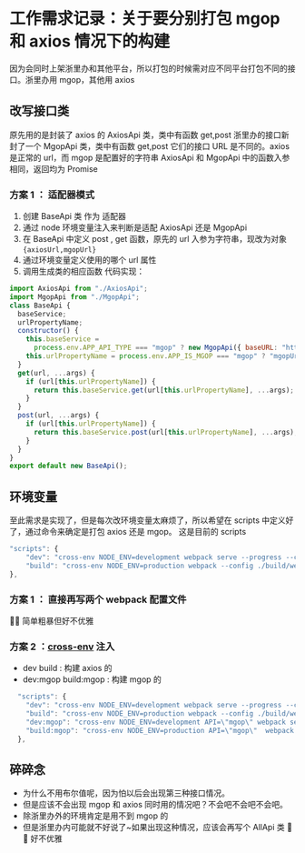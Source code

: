 <!--
 * @Desc:
 * @Author: 曾茹菁
 * @Date: 2022-08-22 09:51:08
 * @LastEditors: 曾茹菁
 * @LastEditTime: 2022-08-22 11:38:44
-->

# 工作需求记录：关于要分别打包 mgop 和 axios 情况下的构建

因为会同时上架浙里办和其他平台，所以打包的时候需对应不同平台打包不同的接口。浙里办用 mgop，其他用 axios

## 改写接口类

原先用的是封装了 axios 的 AxiosApi 类，类中有函数 get,post
浙里办的接口新封了一个 MgopApi 类，类中有函数 get,post
它们的接口 URL 是不同的。axios 是正常的 url，而 mgop 是配置好的字符串
AxiosApi 和 MgopApi 中的函数入参相同，返回均为 Promise

### 方案 1 ： 适配器模式

1. 创建 BaseApi 类 作为 适配器
2. 通过 node 环境变量注入来判断是适配 AxiosApi 还是 MgopApi
3. 在 BaseApi 中定义 post , get 函数，原先的 url 入参为字符串，现改为对象`{axiosUrl,mgopUrl}`
4. 通过环境变量定义使用的哪个 url 属性
5. 调用生成类的相应函数
   代码实现：

```js
import AxiosApi from "./AxiosApi";
import MgopApi from "./MgopApi";
class BaseApi {
  baseService;
  urlPropertyName;
  constructor() {
    this.baseService =
      process.env.APP_API_TYPE === "mgop" ? new MgopApi({ baseURL: "https://xxxxx" }) : new AxiosApi({ baseURL: `${process.env.APP_BASE_URL}` });
    this.urlPropertyName = process.env.APP_IS_MGOP === "mgop" ? "mgopUrl" : "axiosUrl";
  }
  get(url, ...args) {
    if (url[this.urlPropertyName]) {
      return this.baseService.get(url[this.urlPropertyName], ...args);
    }
  }
  post(url, ...args) {
    if (url[this.urlPropertyName]) {
      return this.baseService.post(url[this.urlPropertyName], ...args);
    }
  }
}
export default new BaseApi();
```

## 环境变量

至此需求是实现了，但是每次改环境变量太麻烦了，所以希望在 scripts 中定义好了，通过命令来确定是打包 axios 还是 mgop。
这是目前的 scripts

```js
"scripts": {
    "dev": "cross-env NODE_ENV=development webpack serve --progress --config ./build/webpack.dev.js",
    "build": "cross-env NODE_ENV=production webpack --config ./build/webpack.prod.js",
},
```

### 方案 1 ： 直接再写两个 webpack 配置文件

🙊🙊 简单粗暴但好不优雅

### 方案 2 ：[cross-env](https://www.npmjs.com/package/cross-env) 注入

- dev build : 构建 axios 的
- dev:mgop build:mgop : 构建 mgop 的

```js
  "scripts": {
    "dev": "cross-env NODE_ENV=development webpack serve --progress --config ./build/webpack.dev.js",
    "build": "cross-env NODE_ENV=production webpack --config ./build/webpack.prod.js",
    "dev:mgop": "cross-env NODE_ENV=development API=\"mgop\" webpack serve --progress --config ./build/webpack.dev.js",
    "build:mgop": "cross-env NODE_ENV=production API=\"mgop\"  webpack --config ./build/webpack.prod.js",
  },
```

## 碎碎念

- 为什么不用布尔值呢，因为怕以后会出现第三种接口情况。
- 但是应该不会出现 mgop 和 axios 同时用的情况吧？不会吧不会吧不会吧。
- 除浙里办外的环境肯定是用不到 mgop 的
- 但是浙里办内可能就不好说了~如果出现这种情况，应该会再写个 AllApi 类 🙈🙈 好不优雅
